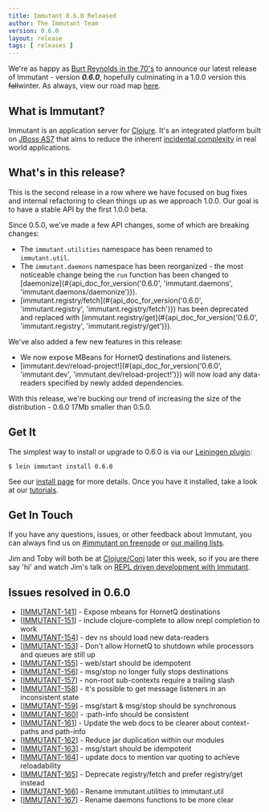 ```yaml
---
title: Immutant 0.6.0 Released
author: The Immutant Team
version: 0.6.0
layout: release
tags: [ releases ]
---
```


We're as happy as [Burt Reynolds in the 70's](http://www.curthanksdesign.com/projects/pin-the-mustache-on-burt-reynolds/)
to announce our latest release of Immutant - version
**_0.6.0_**, hopefully culminating in a 1.0.0 version this <strike>fall</strike>winter. As
always, view our road map
[here](https://issues.jboss.org/browse/IMMUTANT).

## What is Immutant?

Immutant is an application server for [Clojure](http://clojure.org).
It's an integrated platform built on
[JBoss AS7](http://www.jboss.org/as7) that aims to reduce the inherent
[incidental complexity](http://en.wikipedia.org/wiki/Accidental_complexity)
in real world applications.

## What's in this release?

This is the second release in a row where we have focused on bug fixes and internal refactoring
to clean things up as we approach 1.0.0. Our goal is to have a stable API by the first 1.0.0 beta.

Since 0.5.0, we've made a few API changes, some of which are breaking changes:

* The `immutant.utilities` namespace has been renamed to `immutant.util`.
* The `immutant.daemons` namespace has been reorganized - the most noticeable change
  being the `run` function has been changed to [daemonize](#{api_doc_for_version('0.6.0', 'immutant.daemons', 'immutant.daemons/daemonize')}).
* [immutant.registry/fetch](#{api_doc_for_version('0.6.0', 'immutant.registry', 'immutant.registry/fetch')}) has been deprecated and replaced with [immutant.registry/get](#{api_doc_for_version('0.6.0', 'immutant.registry', 'immutant.registry/get')}).

We've also added a few new features in this release:

* We now expose MBeans for HornetQ destinations and listeners.
* [immutant.dev/reload-project!](#{api_doc_for_version('0.6.0', 'immutant.dev', 'immutant.dev/reload-project!')})
  will now load any data-readers specified by newly added dependencies.

With this release, we're bucking our trend of increasing the size of the distribution - 
0.6.0 17Mb smaller than 0.5.0.

## Get It

The simplest way to install or upgrade to 0.6.0 is via our
[Leiningen plugin](https://clojars.org/lein-immutant):

    $ lein immutant install 0.6.0

See our [install page](/install/) for more details. Once you have it
installed, take a look at our [tutorials](/tutorials/).

## Get In Touch

If you have any questions, issues, or other feedback about Immutant,
you can always find us on [#immutant on freenode](/community/) or
[our mailing lists](/community/mailing_lists). 

Jim and Toby will both be at [Clojure/Conj](http://clojure-conj.org/) later 
this week, so if you are there say 'hi' and watch Jim's
talk on [REPL driven development with Immutant](http://clojure-conj.org/speakers/crossley.html).

## Issues resolved in 0.6.0

<ul>
<li>[<a href='https://issues.jboss.org/browse/IMMUTANT-141'>IMMUTANT-141</a>] -         Expose mbeans for HornetQ destinations
</li>
<li>[<a href='https://issues.jboss.org/browse/IMMUTANT-151'>IMMUTANT-151</a>] -         include clojure-complete to allow nrepl completion to work
</li>

<li>[<a href='https://issues.jboss.org/browse/IMMUTANT-154'>IMMUTANT-154</a>] -         dev ns should load new data-readers
</li>
<li>[<a href='https://issues.jboss.org/browse/IMMUTANT-153'>IMMUTANT-153</a>] -         Don&#39;t allow HornetQ to shutdown while processors and queues are still up
</li>
<li>[<a href='https://issues.jboss.org/browse/IMMUTANT-155'>IMMUTANT-155</a>] -         web/start should be idempotent
</li>
<li>[<a href='https://issues.jboss.org/browse/IMMUTANT-156'>IMMUTANT-156</a>] -         msg/stop no longer fully stops destinations
</li>
<li>[<a href='https://issues.jboss.org/browse/IMMUTANT-157'>IMMUTANT-157</a>] -         non-root sub-contexts require a trailing slash
</li>
<li>[<a href='https://issues.jboss.org/browse/IMMUTANT-158'>IMMUTANT-158</a>] -         it&#39;s possible to get message listeners in an inconsistent state
</li>
<li>[<a href='https://issues.jboss.org/browse/IMMUTANT-159'>IMMUTANT-159</a>] -         msg/start &amp; msg/stop should be synchronous
</li>
<li>[<a href='https://issues.jboss.org/browse/IMMUTANT-160'>IMMUTANT-160</a>] -         :path-info should be consistent
</li>
<li>[<a href='https://issues.jboss.org/browse/IMMUTANT-161'>IMMUTANT-161</a>] -         Update the web docs to be clearer about context-paths and path-info
</li>
<li>[<a href='https://issues.jboss.org/browse/IMMUTANT-162'>IMMUTANT-162</a>] -         Reduce jar duplication within our modules
</li>
<li>[<a href='https://issues.jboss.org/browse/IMMUTANT-163'>IMMUTANT-163</a>] -         msg/start should be idempotent
</li>
<li>[<a href='https://issues.jboss.org/browse/IMMUTANT-164'>IMMUTANT-164</a>] -         update docs to mention var quoting to achieve reloadability
</li>
<li>[<a href='https://issues.jboss.org/browse/IMMUTANT-165'>IMMUTANT-165</a>] -         Deprecate registry/fetch and prefer registry/get instead
</li>
<li>[<a href='https://issues.jboss.org/browse/IMMUTANT-166'>IMMUTANT-166</a>] -         Rename immutant.utilities to immutant.util
</li>
<li>[<a href='https://issues.jboss.org/browse/IMMUTANT-167'>IMMUTANT-167</a>] -         Rename daemons functions to be more clear
</li>
</ul>

